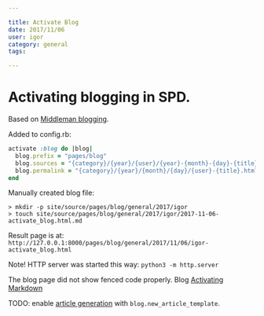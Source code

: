 ```yaml
---

title: Activate Blog
date: 2017/11/06
user: igor
category: general
tags:

---
```


# Activating blogging in SPD.

Based on [Middleman blogging](https://middlemanapp.com/basics/blogging/).

Added to config.rb:

```ruby
activate :blog do |blog|
  blog.prefix = "pages/blog"
  blog.sources = "{category}/{year}/{user}/{year}-{month}-{day}-{title}.html"
  blog.permalink = "{category}/{year}/{month}/{day}/{user}-{title}.html"
end
```

Manually created blog file:

```terminal
> mkdir -p site/source/pages/blog/general/2017/igor
> touch site/source/pages/blog/general/2017/igor/2017-11-06-activate_blog.html.md
```

Result page is at: `http://127.0.0.1:8000/pages/blog/general/2017/11/06/igor-activate_blog.html`

Note! HTTP server was started this way: `python3 -m http.server`

The blog page did not show fenced code properly. 
Blog [Activating Markdown](/pages/blog/general/2017/11/06/igor-activate_markdown.html)


TODO: enable [article generation](https://middlemanapp.com/basics/blogging/#generating-articles)
with `blog.new_article_template`.
